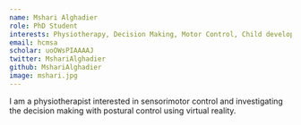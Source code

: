 ```yaml
---
name: Mshari Alghadier
role: PhD Student
interests: Physiotherapy, Decision Making, Motor Control, Child development
email: hcmsa
scholar: uoOWsPIAAAAJ
twitter: MshariAlghadier
github: MshariAlghadier
image: mshari.jpg
---
```



I am a physiotherapist interested in sensorimotor control and investigating the decision making with postural control using virtual reality.